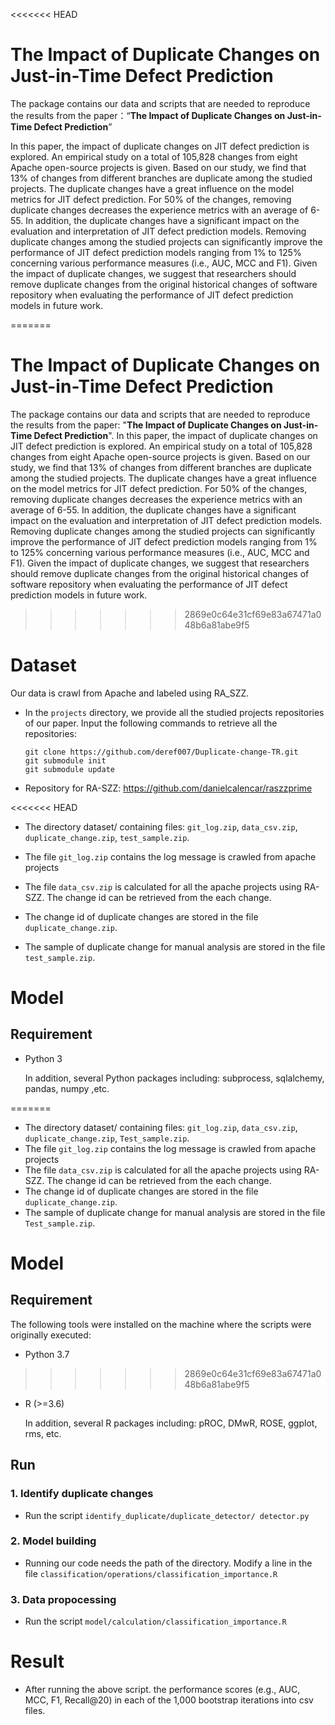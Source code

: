 <<<<<<< HEAD
# **The Impact of Duplicate Changes on Just-in-Time Defect Prediction**
The package contains our data and scripts that are needed to reproduce the results from the paper：“**The Impact of Duplicate Changes on Just-in-Time Defect Prediction**”

In this paper, the impact of duplicate changes on JIT defect prediction is explored. An empirical study on a total of 105,828 changes from eight Apache open-source projects is given. Based on our study, we find that 13% of changes from different branches are duplicate among the studied projects. The duplicate changes have a great influence on the model metrics for JIT defect prediction. For 50% of the changes, removing duplicate changes decreases the experience metrics with an average of 6-55. In addition, the duplicate changes have a significant impact on the evaluation and interpretation of JIT defect prediction models. Removing duplicate changes among the studied projects can significantly improve the performance of JIT defect prediction models ranging from 1% to 125% concerning various performance measures (i.e., AUC, MCC and F1). Given the impact of duplicate changes, we suggest that researchers should remove duplicate changes from the original historical changes of software repository when evaluating the performance of JIT defect prediction models in future work.

=======
# The Impact of Duplicate Changes on Just-in-Time Defect Prediction
The package contains our data and scripts that are needed to reproduce the results from the paper: "**The Impact of Duplicate Changes on Just-in-Time Defect Prediction**". 
  In this paper, the impact of duplicate changes on JIT defect prediction is explored. An empirical study on a total of 105,828 changes from eight Apache open-source projects is given. Based on our study, we find that 13% of changes from different branches are duplicate among the studied projects. The duplicate changes have a great influence on the model metrics for JIT defect prediction. For 50% of the changes, removing duplicate changes decreases the experience metrics with an average of 6-55. In addition, the duplicate changes have a significant impact on the evaluation and interpretation of JIT defect prediction models. Removing duplicate changes among the studied projects can significantly improve the performance of JIT defect prediction models ranging from 1% to 125% concerning various performance measures (i.e., AUC, MCC and F1). Given the impact of duplicate changes, we suggest that researchers should remove duplicate changes from the original historical changes of software repository when evaluating the performance of JIT defect prediction models in future work.
>>>>>>> 2869e0c64e31cf69e83a67471a048b6a81abe9f5
# **Dataset**
Our data is crawl from Apache and labeled using RA_SZZ.
* In the `projects` directory, we provide all the studied projects repositories of our paper. Input the following commands to retrieve all the repositories:

  ```
  git clone https://github.com/deref007/Duplicate-change-TR.git
  git submodule init
  git submodule update
  ```

* Repository for RA-SZZ: https://github.com/danielcalencar/raszzprime

<<<<<<< HEAD
* The directory dataset/ containing files: ``git_log.zip``, ``data_csv.zip``, ``duplicate_change.zip``, ``test_sample.zip``.

* The file ``git_log.zip`` contains the log message is crawled from apache projects

* The file ``data_csv.zip`` is calculated for all the apache projects using RA-SZZ. The change id can be retrieved from the each change.

* The change id of duplicate changes are stored in the file ``duplicate_change.zip``.

* The sample of duplicate change for manual analysis are stored in the file ``test_sample.zip``.

# **Model**
## **Requirement**
* Python 3

  In addition, several Python packages including: subprocess, sqlalchemy, pandas, numpy ,etc.

=======
* The directory dataset/ containing files: ``git_log.zip``, ``data_csv.zip``, ``duplicate_change.zip``, ``Test_sample.zip``.
* The file ``git_log.zip`` contains the log message is crawled from apache projects
* The file ``data_csv.zip`` is calculated for all the apache projects using RA-SZZ. The change id can be retrieved from the each change.
* The change id of duplicate changes are stored in the file ``duplicate_change.zip``.
* The sample of duplicate change for manual analysis are stored in the file ``Test_sample.zip``.

# **Model**
## **Requirement**
The following tools were installed on the machine where the scripts were originally executed:
* Python 3.7
>>>>>>> 2869e0c64e31cf69e83a67471a048b6a81abe9f5
* R (>=3.6)

  In addition, several R packages including: pROC, DMwR, ROSE, ggplot, rms, etc.
## **Run**
### **1. Identify duplicate changes**
* Run the script ``identify_duplicate/duplicate_detector/ detector.py``
### **2. Model building**  
* Running our code needs the path of the directory. Modify a line in the file ``classification/operations/classification_importance.R``
### **3. Data propocessing**
* Run the script ``model/calculation/classification_importance.R``

# **Result** 
* After running the above script. the performance scores (e.g., AUC, MCC, F1, Recall@20) in each of the 1,000 bootstrap iterations into csv files.




